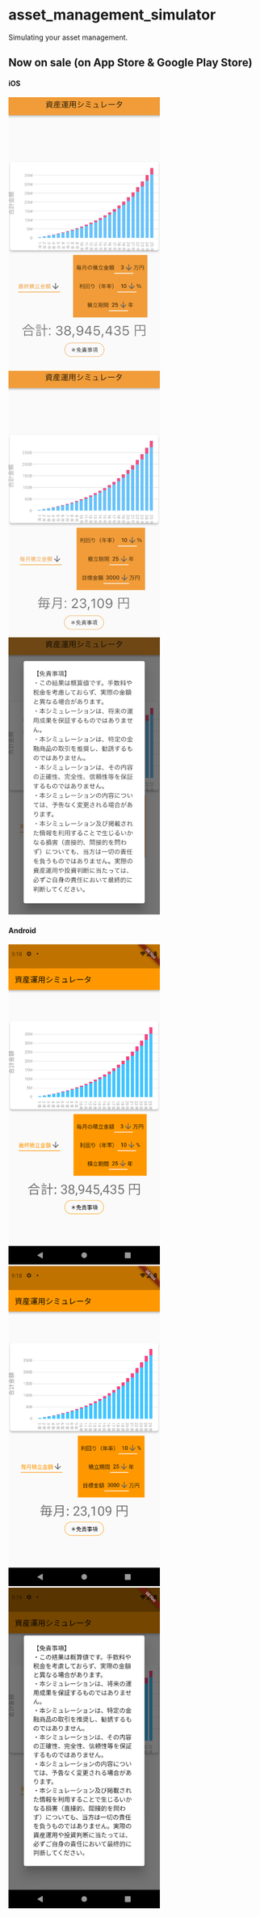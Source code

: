 # asset_management_simulator

Simulating your asset management.

## Now on sale (on App Store & Google Play Store)
#### iOS
<img src="./assets/ios/ios1.png" width="300"> <img src="./assets/ios/ios2.png" width="300"> <img src="./assets/ios/ios3.png" width="300">

#### Android
<img src="./assets/android/android1.png" width="300"> <img src="./assets/android/android2.png" width="300"> <img src="./assets/android/android3.png" width="300">

